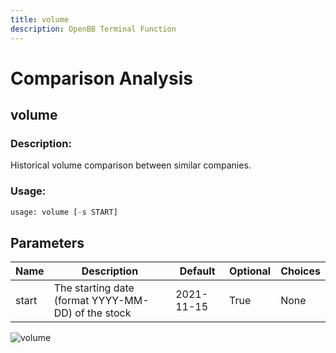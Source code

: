```yaml
---
title: volume
description: OpenBB Terminal Function
---
```


# Comparison Analysis

## volume

### Description: 

Historical volume comparison between similar companies.

### Usage: 
```python
usage: volume [-s START]
```

## Parameters

| Name | Description | Default | Optional | Choices |
| ---- | ----------- | ------- | -------- | ------- |
| start | The starting date (format YYYY-MM-DD) of the stock | 2021-11-15 | True | None |


![volume](https://user-images.githubusercontent.com/46355364/154074657-72976b1a-fc27-4917-8d43-95f5b54da32e.png)


